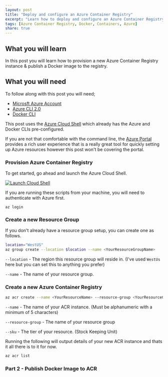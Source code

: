 ```yaml
---
layout: post
title: "Deploy and configure an Azure Container Registry"
excerpt: "Learn how to deploy and configure an Azure Container Registry"
tags: [Azure Container Registry, Docker, Containers, Azure]
share: true
---
```


## What you will learn

In this post you will learn how to provision a new Azure Container Registry instance & publish a Docker image to the registry.

## What you will need

To follow along with this post you will need;

- [Microsft Azure Account](https://azure.microsoft.com/en-us/free/)
- [Azure CLI 2.0](http://)
- [Docker CLI](http://)

This post uses the [Azure Cloud Shell](https://shell.azure.com/) which already has the Azure and Docker CLIs pre-configured.

If you are not that comfortable with the command line, the [Azure Portal](https://portal.azure.com) provides a rich user experience that is a really great tool for quickly setting up Azure resources however this post won't be covering the portal.

### Provision Azure Container Registry

To get started, go ahead and launch the Azure Cloud Shell.

[![Launch Cloud Shell](https://shell.azure.com/images/launchcloudshell.png "Launch Cloud Shell")](https://shell.azure.com)

If you are running these scripts from your machine, you will need to authenticate with Azure first.

```azurecli-interactive
az login
```

### Create a new Resource Group

If you don't already have a resource group setup, you can create one as follows.

```bash
location="WestUS"
az group create --location $location --name <YourResourceGroupName>
```

`--location` - The region this resource group will reside in. (I've used `WestUs` here but you can set this to anything you prefer)

`--name` - The name of your resource group.

### Create a new Azure Container Registry

```bash
az acr create --name <YourResourceName> --resource-group <YourResourceGroupName> --sku Basic
```

`--name` - The name of your ACR instance. (Must be alphanumeric with a minimum of 5 characters)

`--resource-group` - The name of your resource group

`--sku` - The tier of your resource. (Stock Keeping Unit)

Running the following will output details of your new ACR instance and thats it all there is to it for now.

```bash
az acr list
```

### Part 2 - Publish Docker Image to ACR